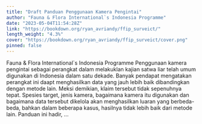 ```yaml
---
title: "Draft Panduan Penggunaan Kamera Pengintai"
author: "Fauna & Flora International`s Indonesia Programme"
date: "2023-05-04T11:54:28Z"
link: "https://bookdown.org/ryan_avriandy/ffip_surveict/"
length_weight: "4.3%"
cover: "https://bookdown.org/ryan_avriandy/ffip_surveict/cover.png"
pinned: false
---
```


Fauna & Flora International`s Indonesia Programme Penggunaan kamera pengintai sebagai perangkat dalam melakuklan kajian satwa liar telah umum digunakan di Indonesia dalam satu dekade. Banyak pendapat mengatakan perangkat ini daapt menghasilkan data yang jauh lebih baik dibandingkan dengan metode lain. Meksi demikian, klaim tersebut tidak sepenuhnya tepat. Spesies target, jenis kamera, bagaimana kamera itu digunakan dan bagaimana data tersebut dikelola akan menghasilkan luaran yang berbeda-beda, bahkan dalam beberapa kasus, hasilnya tidak lebih baik dari metode lain. Panduan ini hadir, ...
